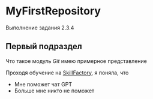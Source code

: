 # MyFirstRepository
Выполнение задания 2.3.4
## Первый подраздел
Что такое модуль *Git* имею примерное представление

Проходя обучение на [SkillFactory](https://skillfactory.ru/csharp), я поняла, что 
* Мне поможет чат GPT
* Больше мне никто не поможет
